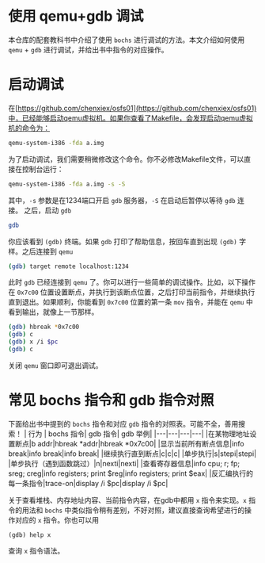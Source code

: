 # 使用 qemu+gdb 调试
本仓库的配套教科书中介绍了使用 `bochs` 进行调试的方法。本文介绍如何使用 `qemu` + `gdb` 进行调试，并给出书中指令的对应操作。

# 启动调试
在[https://github.com/chenxiex/osfs01](https://github.com/chenxiex/osfs01)中，已经能够启动qemu虚拟机。如果你查看了Makefile，会发现启动qemu虚拟机的命令为：
```bash
qemu-system-i386 -fda a.img
```
为了启动调试，我们需要稍微修改这个命令。你不必修改Makefile文件，可以直接在控制台运行：
```bash
qemu-system-i386 -fda a.img -s -S
```
其中，`-s` 参数是在1234端口开启 `gdb` 服务器，`-S` 在启动后暂停以等待 `gdb` 连接。
之后，启动 `gdb`
```bash
gdb
```
你应该看到 `(gdb)` 终端。如果 `gdb` 打印了帮助信息，按回车直到出现 `(gdb)` 字样。之后连接到 `qemu`
```bash
(gdb) target remote localhost:1234
```
此时 `gdb` 已经连接到 `qemu` 了。你可以进行一些简单的调试操作。比如，以下操作在 `0x7c00` 位置设置断点，并执行到该断点位置，之后打印当前指令，并继续执行直到退出。如果顺利，你能看到 `0x7c00` 位置的第一条 `mov` 指令，并能在 `qemu` 中看到输出，就像上一节那样。
```bash
(gdb) hbreak *0x7c00
(gdb) c
(gdb) x /i $pc
(gdb) c
```
关闭 `qemu` 窗口即可退出调试。

# 常见 bochs 指令和 gdb 指令对照
下面给出书中提到的 `bochs` 指令和对应 `gdb` 指令的对照表。可能不全，善用搜索！
| 行为 | bochs 指令| gdb 指令| gdb 举例|
|---|---|---|---|
|在某物理地址设置断点|b addr|hbreak *addr|hbreak *0x7c00|
|显示当前所有断点信息|info break|info break|info break|
|继续执行直到断点|c|c|c|
|单步执行|s|stepi|stepi|
|单步执行（遇到函数跳过）|n|nexti|nexti|
|查看寄存器信息|info cpu; r; fp; sreg; creg|info registers; print $reg|info registers; print $eax|
|反汇编执行的每一条指令|trace-on|display /i $pc|display /i $pc|

关于查看堆栈、内存地址内容、当前指令内容，在gdb中都用 `x` 指令来实现。`x` 指令的用法和 `bochs` 中类似指令稍有差别，不好对照，建议直接查询希望进行的操作对应的 `x` 指令。你也可以用
```
(gdb) help x
```
查询 `x` 指令语法。
